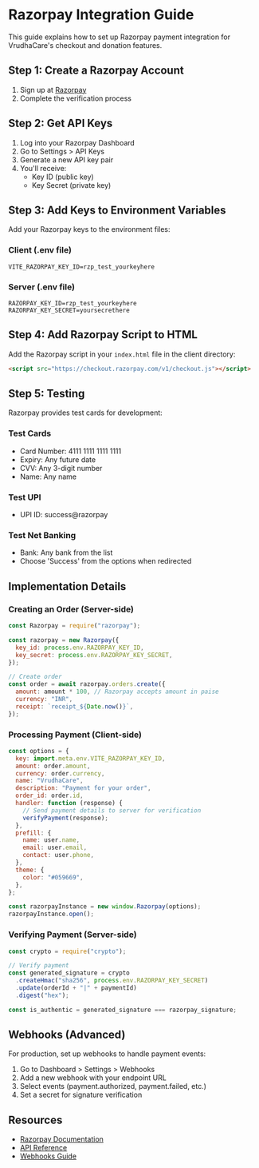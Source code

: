 # Razorpay Integration Guide

This guide explains how to set up Razorpay payment integration for VrudhaCare's checkout and donation features.

## Step 1: Create a Razorpay Account

1. Sign up at [Razorpay](https://razorpay.com)
2. Complete the verification process

## Step 2: Get API Keys

1. Log into your Razorpay Dashboard
2. Go to Settings > API Keys
3. Generate a new API key pair
4. You'll receive:
   - Key ID (public key)
   - Key Secret (private key)

## Step 3: Add Keys to Environment Variables

Add your Razorpay keys to the environment files:

### Client (.env file)

```
VITE_RAZORPAY_KEY_ID=rzp_test_yourkeyhere
```

### Server (.env file)

```
RAZORPAY_KEY_ID=rzp_test_yourkeyhere
RAZORPAY_KEY_SECRET=yoursecrethere
```

## Step 4: Add Razorpay Script to HTML

Add the Razorpay script in your `index.html` file in the client directory:

```html
<script src="https://checkout.razorpay.com/v1/checkout.js"></script>
```

## Step 5: Testing

Razorpay provides test cards for development:

### Test Cards

- Card Number: 4111 1111 1111 1111
- Expiry: Any future date
- CVV: Any 3-digit number
- Name: Any name

### Test UPI

- UPI ID: success@razorpay

### Test Net Banking

- Bank: Any bank from the list
- Choose 'Success' from the options when redirected

## Implementation Details

### Creating an Order (Server-side)

```javascript
const Razorpay = require("razorpay");

const razorpay = new Razorpay({
  key_id: process.env.RAZORPAY_KEY_ID,
  key_secret: process.env.RAZORPAY_KEY_SECRET,
});

// Create order
const order = await razorpay.orders.create({
  amount: amount * 100, // Razorpay accepts amount in paise
  currency: "INR",
  receipt: `receipt_${Date.now()}`,
});
```

### Processing Payment (Client-side)

```javascript
const options = {
  key: import.meta.env.VITE_RAZORPAY_KEY_ID,
  amount: order.amount,
  currency: order.currency,
  name: "VrudhaCare",
  description: "Payment for your order",
  order_id: order.id,
  handler: function (response) {
    // Send payment details to server for verification
    verifyPayment(response);
  },
  prefill: {
    name: user.name,
    email: user.email,
    contact: user.phone,
  },
  theme: {
    color: "#059669",
  },
};

const razorpayInstance = new window.Razorpay(options);
razorpayInstance.open();
```

### Verifying Payment (Server-side)

```javascript
const crypto = require("crypto");

// Verify payment
const generated_signature = crypto
  .createHmac("sha256", process.env.RAZORPAY_KEY_SECRET)
  .update(orderId + "|" + paymentId)
  .digest("hex");

const is_authentic = generated_signature === razorpay_signature;
```

## Webhooks (Advanced)

For production, set up webhooks to handle payment events:

1. Go to Dashboard > Settings > Webhooks
2. Add a new webhook with your endpoint URL
3. Select events (payment.authorized, payment.failed, etc.)
4. Set a secret for signature verification

## Resources

- [Razorpay Documentation](https://razorpay.com/docs)
- [API Reference](https://razorpay.com/docs/api)
- [Webhooks Guide](https://razorpay.com/docs/webhooks)
